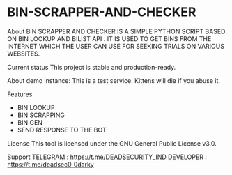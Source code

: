 # BIN-SCRAPPER-AND-CHECKER
About
BIN SCRAPPER AND CHECKER IS A SIMPLE PYTHON SCRIPT BASED ON BIN LOOKUP AND BILIST API . 
IT IS USED TO GET BINS FROM THE INTERNET WHICH THE USER CAN USE FOR SEEKING TRIALS ON VARIOUS WEBSITES.


Current status
This project is stable and production-ready.

About demo instance: This is a test service. Kittens will die if you abuse it.

Features
* BIN LOOKUP
* BIN SCRAPPING
* BIN GEN
* SEND RESPONSE TO THE BOT


License
This tool is licensed under the GNU General Public License v3.0.

Support
TELEGRAM : https://t.me/DEADSECURITY_IND
DEVELOPER : https://t.me/deadsec0_0darky
